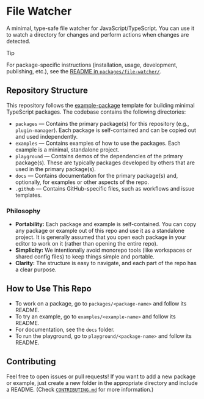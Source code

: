 # File Watcher

A minimal, type-safe file watcher for JavaScript/TypeScript. You can use it to watch a directory for changes and perform actions when changes are detected.

> [!TIP]
> For package-specific instructions (installation, usage, development, publishing, etc.), see the [README in `packages/file-watcher/`](packages/file-watcher/README.md).

## Repository Structure

This repository follows the [example-package](https://github.com/madooei/example-package) template for building minimal TypeScript packages. The codebase contains the following directories:

- `packages` — Contains the primary package(s) for this repository (e.g., `plugin-manager`). Each package is self-contained and can be copied out and used independently.
- `examples` — Contains examples of how to use the packages. Each example is a minimal, standalone project.
- `playground` — Contains demos of the dependencies of the primary package(s). These are typically packages developed by others that are used in the primary package(s). 
- `docs` — Contains documentation for the primary package(s) and, optionally, for examples or other aspects of the repo.
- `.github` — Contains GitHub-specific files, such as workflows and issue templates.

### Philosophy

- **Portability:** Each package and example is self-contained. You can copy any package or example out of this repo and use it as a standalone project. It is generally assumed that you open each package in your editor to work on it (rather than opening the entire repo).
- **Simplicity:** We intentionally avoid monorepo tools (like workspaces or shared config files) to keep things simple and portable.
- **Clarity:** The structure is easy to navigate, and each part of the repo has a clear purpose.

## How to Use This Repo

- To work on a package, go to `packages/<package-name>` and follow its README.
- To try an example, go to `examples/<example-name>` and follow its README.
- For documentation, see the `docs` folder.
- To run the playground, go to `playground/<package-name>` and follow its README.

## Contributing

Feel free to open issues or pull requests! If you want to add a new package or example, just create a new folder in the appropriate directory and include a README. (Check [`CONTRIBUTING.md`](CONTRIBUTING.md) for more information.)
